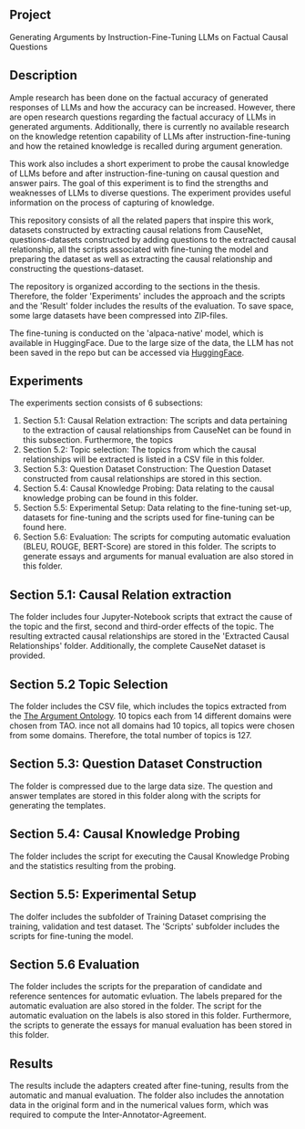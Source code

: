 ## Project
Generating Arguments by Instruction-Fine-Tuning LLMs on Factual Causal Questions

## Description
Ample research has been done on the factual accuracy of generated responses of LLMs and how the accuracy can be increased. However, there are open research questions regarding the factual accuracy of LLMs in generated arguments. Additionally, there is currently no available research on the knowledge retention capability of LLMs after instruction-fine-tuning and how the retained knowledge is recalled during argument generation. 

This work also includes a short experiment to probe the causal knowledge of LLMs before and after instruction-fine-tuning on causal question and answer pairs. The goal of this experiment is to find the strengths and weaknesses of LLMs to diverse questions. The experiment provides useful information on the process of capturing of knowledge.  

This repository consists of all the related papers that inspire this work, datasets constructed by extracting causal relations from CauseNet, questions-datasets constructed by adding questions to the extracted causal relationship, all the scripts associated with fine-tuning the model and preparing the dataset as well as extracting the causal relationship and constructing the questions-dataset. 

The repository is organized according to the sections in the thesis. Therefore, the folder 'Experiments' includes the approach and the scripts and the 'Result' folder includes the results of the evaluation. To save space, some large datasets have been compressed into ZIP-files.  

The fine-tuning is conducted on the 'alpaca-native' model, which is available in HuggingFace. Due to the large size of the data, the LLM has not been saved in the repo but can be accessed via [HuggingFace](https://huggingface.co/chavinlo/alpaca-native).  

## Experiments
The experiments section consists of 6 subsections: 
1. Section 5.1: Causal Relation extraction: The scripts and data pertaining to the extraction of causal relationships from CauseNet can be found in this subsection. Furthermore, the topics
2. Section 5.2: Topic selection: The topics from which the causal relationships will be extracted is listed in a CSV file in this folder.
3. Section 5.3: Question Dataset Construction: The Question Dataset constructed from causal relationships are stored in this section.
4. Section 5.4: Causal Knowledge Probing: Data relating to the causal knowledge probing can be found in this folder.
5. Section 5.5: Experimental Setup: Data relating to the fine-tuning set-up, datasets for fine-tuning and the scripts used for fine-tuning can be found here. 
6. Section 5.6: Evaluation: The scripts for computing automatic evaluation (BLEU, ROUGE, BERT-Score) are stored in this folder. The scripts to generate essays and arguments for manual evaluation are also stored in this folder.


## Section 5.1: Causal Relation extraction
The folder includes four Jupyter-Notebook scripts that extract the cause of the topic and the first, second and third-order effects of the topic. The resulting extracted causal relationships are stored in the 'Extracted Causal Relationships' folder. Additionally, the complete CauseNet dataset is provided.

## Section 5.2 Topic Selection
The folder includes the CSV file, which includes the topics extracted from the [The Argument Ontology](https://zenodo.org/records/5180409). 10 topics each from 14 different domains were chosen from TAO. ince not all domains had 10 topics, all topics were chosen from some domains. Therefore, the total number of topics is 127.

## Section 5.3: Question Dataset Construction
The folder is compressed due to the large data size. The question and answer templates are stored in this folder along with the scripts for generating the templates.

## Section 5.4: Causal Knowledge Probing
The folder includes the script for executing the Causal Knowledge Probing and the statistics resulting from the probing.

## Section 5.5: Experimental Setup
The dolfer includes the subfolder of Training Dataset comprising the training, validation and test dataset. The 'Scripts' subfolder includes the scripts for fine-tuning the model.  

## Section 5.6 Evaluation
The folder includes the scripts for the preparation of candidate and reference sentences for automatic evluation. The labels prepared for the automatic evaluation are also stored in the folder. The script for the automatic evaluation on the labels is also stored in this folder. Furthermore, the scripts to generate the essays for manual evaluation has been stored in this folder. 

## Results
The results include the adapters created after fine-tuning, results from the automatic and manual evaluation. The folder also includes the annotation data in the original form and in the numerical values form, which was required to compute the Inter-Annotator-Agreement.